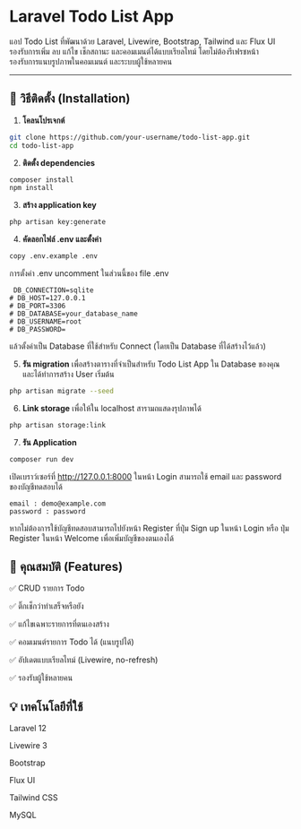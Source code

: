 # Laravel Todo List App

แอป Todo List ที่พัฒนาด้วย Laravel, Livewire, Bootstrap, Tailwind และ Flux UI  
รองรับการเพิ่ม ลบ แก้ไข เช็กสถานะ และคอมเมนต์ได้แบบเรียลไทม์ โดยไม่ต้องรีเฟรชหน้า  
รองรับการแนบรูปภาพในคอมเมนต์ และระบบผู้ใช้หลายคน

---

## 🔧 วิธีติดตั้ง (Installation)

1. **โคลนโปรเจกต์**

```bash
git clone https://github.com/your-username/todo-list-app.git
cd todo-list-app
```

2. **ติดตั้ง dependencies**

```bash
composer install
npm install
```

3. **สร้าง application key**

```bash
php artisan key:generate
```

4. **คัดลอกไฟล์ .env และตั้งค่า**

```bash
copy .env.example .env
```

การตั้งค่า .env
uncomment ในส่วนนี้ของ file .env

```
 DB_CONNECTION=sqlite
# DB_HOST=127.0.0.1
# DB_PORT=3306
# DB_DATABASE=your_database_name
# DB_USERNAME=root
# DB_PASSWORD=
```

แล้วตั้งค่าเป็น Database ที่ใช้สำหรับ Connect (โดยเป็น Database ที่ได้สร้างไว้แล้ว)

5. **รัน migration**
   เพื่อสร้างตารางที่จำเป็นสำหรับ Todo List App ใน Database ของคุณ
   และได้ทำการสร้าง User เริ่มต้น

```bash
php artisan migrate --seed
```
6. **Link storage**
เพื่อให้ใน localhost สารามถแสดงรุปภาพได้

```bash
php artisan storage:link
```

7. **รัน Application**

```bash
composer run dev
```

เปิดเบราว์เซอร์ที่ http://127.0.0.1:8000
ในหน้า Login สามารถใช้ email และ password ของบัญชีทดสอบได้

```
email : demo@example.com
password : password
```

หากไม่ต้องการใช้บัญชีทดสอบสามารถไปยังหน้า Register ที่ปุ่ม Sign up ในหน้า Login
หรือ ปุ่ม Register ในหน้า Welcome เพื่อเพิ่มบัญชีของตนเองได้

## 🧩 คุณสมบัติ (Features)

✅ CRUD รายการ Todo

✅ ติ๊กเช็กว่าทำเสร็จหรือยัง

✅ แก้ไขเฉพาะรายการที่ตนเองสร้าง

✅ คอมเมนต์รายการ Todo ได้ (แนบรูปได้)

✅ อัปเดตแบบเรียลไทม์ (Livewire, no-refresh)

✅ รองรับผู้ใช้หลายคน

## 💡 เทคโนโลยีที่ใช้

Laravel 12

Livewire 3

Bootstrap

Flux UI

Tailwind CSS

MySQL
